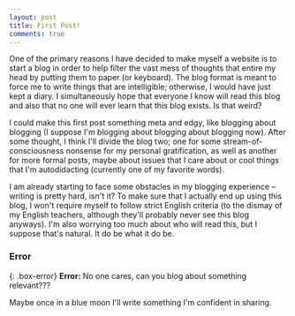 ```yaml
---
layout: post
title: First Post!
comments: true
---
```


One of the primary reasons I have decided to make myself a website is to start a blog in order to help filter the vast mess of thoughts that entire my head by putting them to paper (or keyboard). The blog format is meant to force me to write things that are intelligible; otherwise, I would have just kept a diary. I simultaneously hope that everyone I know will read this blog and also that no one will ever learn that this blog exists. Is that weird?

I could make this first post something meta and edgy, like blogging about blogging (I suppose I'm blogging about blogging about blogging now). After some thought, I think I'll divide the blog two; one for some stream-of-consciousness nonsense for my personal gratification, as well as another for more formal posts, maybe about issues that I care about or cool things that I'm autodidacting (currently one of my favorite words).

I am already starting to face some obstacles in my blogging experience – writing is pretty hard, isn't it? To make sure that I actually end up using this blog, I won't require myself to follow strict English criteria (to the dismay of my English teachers, although they'll probably never see this blog anyways). I'm also worrying too much about who will read this, but I suppose that's natural. It do be what it do be.

### Error

{: .box-error}
**Error:** No one cares, can you blog about something relevant???

Maybe once in a blue moon I'll write something I'm confident in sharing.
